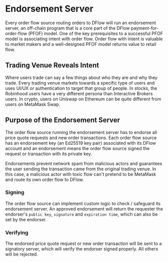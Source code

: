 # Endorsement Server

Every order flow source routing orders to DFlow will run an endorsement server, an off-chain program that is a core part of the DFlow payment-for-order-flow (PFOF) model. One of the key prerequisites to a successful PFOF model is associating intent with order flow. Order flow with intent is valuable to market makers and a well-designed PFOF model returns value to retail flow.

## Trading Venue Reveals Intent

Where users trade can say a few things about who they are and why they trade. Every trading venue markets towards a specific type of users and uses UI/UX or authentication to target that group of people. In stocks, the Robinhood users have a very different persona than Interactive Brokers users. In crypto, users on Uniswap on Ethereum can be quite different from users on MetaMask Swap.

## Purpose of the Endorsement Server

The order flow source running the endorsement server has to endorse all price quote requests and new order transactions. Each order flow source has an endorsement key (an Ed25519 key pair) associated with its DFlow account and an endorsement means the order flow source signed the request or transaction with its private key.

Endorsements prevent network spam from malicious actors and guarantees the user sending the transaction came from the original trading venue. In this case, a malicious actor with toxic flow can't pretend to be MetaMask and route its own order flow to DFlow.

### Signing

The order flow source can implement custom logic to check / safeguard its endorsement server. An approved endorsement will return the requester the endorser's `public key`, `signature` and `expiration time`, which can also be set by the endorser.

### Verifying

The endorsed price quote request or new order transaction will be sent to a signatory server, which will verify the endorser signed properly. All others will be rejected.
